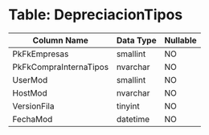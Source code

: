 # Table: DepreciacionTipos

| Column Name | Data Type | Nullable |
|-------------|-----------|----------|
| PkFkEmpresas | smallint | NO |
| PkFkCompraInternaTipos | nvarchar | NO |
| UserMod | smallint | NO |
| HostMod | nvarchar | NO |
| VersionFila | tinyint | NO |
| FechaMod | datetime | NO |
